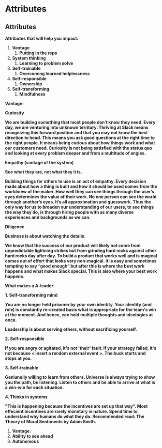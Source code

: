 # Attributes

## **Attributes**

**Attributes that will help you impact:**

1. **Vantage**
   1. **Putting in the reps**
2. **System thinking**
   1. **Learning to problem solve**
3. **Self-trainable**
   1. **Overcoming learned helplessness**
4. **Self-responsible**
   1. **Ownership**
5. **Self-transforming**
   1. **Mindfulness**

**Vantage:**

**Curiosity**

**We are building something that most people don’t know they need. Every day, we are venturing into unknown territory. Thriving at Slack means recognizing this forward position and that you may not know the best direction to head. This means you ask good questions at the right time to the right people. It means being curious about how things work and what our customers need. Curiosity is not being satisfied with the status quo and looking at every problem deeper and from a multitude of angles.**

**Empathy \(vantage of the system\)**

**See what they are, not what they it is.**

**Building things for others to use is an act of empathy. Every decision made about how a thing is built and how it should be used comes from the worldview of the maker. How well they can see things through the user’s eyes determines the value of their work. No one person can see the world through another’s eyes. It’s all approximation and guesswork. Thus the only way for us to broaden our understanding of our users, to see things the way they do, is through hiring people with as many diverse experiences and backgrounds as we can.**

**Diligence**

**Business is about watching the details.**

**We know that the success of our product will likely not come from unpredictable lightning strikes but from grinding hard rocks against other hard rocks day after day. To build a product that works well and is magical comes out of effort that looks very non-magical. It is easy and sometimes tempting to say “good enough” but after this is where the best work happens and what makes Slack special. This is also where your best work happens.**

**What makes a A-leader:**

**1. Self-transforming mind**

**You are no longer held prisoner by your own identity. Your identity \(and role\) is constantly re-created basis what is appropriate for the team's win at the moment. And hence, can hold multiple thoughts and ideologies at once.**

**Leadership is about serving others, without sacrificing yourself.**

**2. Self-responsible**

**If you are angry or agitated, it's not 'their' fault. If your strategy failed, it's not because &lt; insert a random external event &gt;. The buck starts and stops at you.**

**3. Self-trainable**

**Geniunelly willing to learn from others. Universe is always trying to show you the path, be listening. Listen to others and be able to arrive at what is a win-win for each situation.**

**4. Thinks in systems**

**"This is happening because the incentives are set up that way". Most effecient incentives are rarely monetary in nature. Spend time to understand why humans do what they do. Recommended read: The Theory of Moral Sentiments by Adam Smith.**

1. **Vantage.**
2. **Ability to see ahead**
3. **Autonomous**

